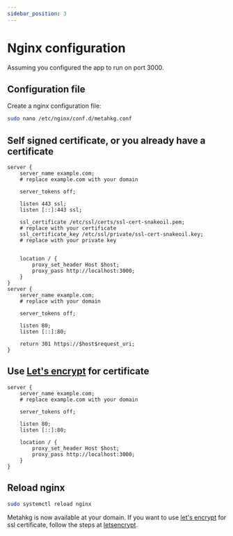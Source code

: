 ```yaml
---
sidebar_position: 3
---
```


# Nginx configuration

Assuming you configured the app to run on port 3000.

## Configuration file

Create a nginx configuration file:

```bash
sudo nano /etc/nginx/conf.d/metahkg.conf
```

## Self signed certificate, or you already have a certificate

```nginx title=/etc/nginx/conf.d/metahkg.conf
server {
    server_name example.com;
    # replace example.com with your domain

    server_tokens off;

    listen 443 ssl;
    listen [::]:443 ssl;

    ssl_certificate /etc/ssl/certs/ssl-cert-snakeoil.pem;
    # replace with your certificate
    ssl_certificate_key /etc/ssl/private/ssl-cert-snakeoil.key;
    # replace with your private key


    location / {
        proxy_set_header Host $host;
        proxy_pass http://localhost:3000;
    }
}
server {
    server_name example.com;
    # replace with your domain

    server_tokens off;

    listen 80;
    listen [::]:80;

    return 301 https://$host$request_uri;
}
```

## Use [Let's encrypt](https://letsencrypt.org) for certificate

```nginx title=/etc/nginx/conf.d/metahkg.conf
server {
    server_name example.com;
    # replace example.com with your domain

    server_tokens off;

    listen 80;
    listen [::]:80;

    location / {
        proxy_set_header Host $host;
        proxy_pass http://localhost:3000;
    }
}
```

## Reload nginx

```bash
sudo systemctl reload nginx
```

Metahkg is now available at your domain.
If you want to use [let's encrypt](https://letsencrypt.org) for ssl certificate, follow the steps at [letsencrypt](./letsencrypt).
